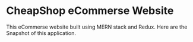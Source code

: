 # CheapShop eCommerse Website
This eCommerse website built using MERN stack and Redux.
Here are the Snapshot of this application.

